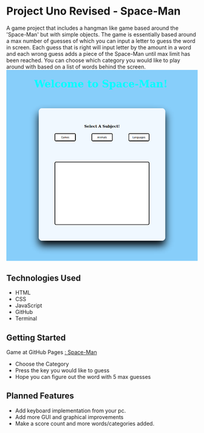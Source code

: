 # Project Uno Revised - Space-Man
A game project that includes a hangman like game based around the 'Space-Man' but with simple objects. The game is essentially based around a max number of guesses of which you can input a letter to guess the word in screen. Each guess that is right will input letter by the amount in a word and each wrong guess adds a piece of the Space-Man until max limit has been reached. You can choose which category you would like to play around with based on a list of words behind the screen.
![Space-Man](https://github.com/YSabbagh2425/Project-Uno-Revised/blob/main/imgs/Space-Man.png)

## Technologies Used
- HTML
- CSS
- JavaScript 
- GitHub
- Terminal

## Getting Started
Game at GitHub Pages [: Space-Man ](https://ysabbagh2425.github.io/Project-Uno-Revised/)

- Choose the Category
- Press the key you would like to guess
- Hope you can figure out the word with 5 max guesses

## Planned Features
- Add keyboard implementation from your pc.
- Add more GUI and graphical improvements
- Make a score count and more words/categories added.